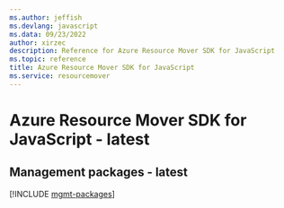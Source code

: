 ```yaml
---
ms.author: jeffish
ms.devlang: javascript
ms.data: 09/23/2022
author: xirzec
description: Reference for Azure Resource Mover SDK for JavaScript
ms.topic: reference
title: Azure Resource Mover SDK for JavaScript
ms.service: resourcemover
---
```

# Azure Resource Mover SDK for JavaScript - latest

## Management packages - latest
[!INCLUDE [mgmt-packages](resource-mover-mgmt-index.md)]